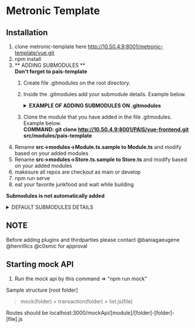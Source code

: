 # Metronic Template

## Installation

1. clone metronic-template here http://10.50.4.9:8001/metronic-template/vue.git
2. npm install
3. ** ADDING SUBMODULES ** <br>
    **Don't forget to pais-template**
    1. Create file .gitmodules on the root directory.
    2. Inside the .gitmodules add your submodule details. Example below.
        <details>
            <summary markdown="span"> <b>EXAMPLE OF ADDING SUBMODULES ON .gitmodules</b> </summary>
            <b>[submodule "src/modules/pais-template"]</b><br>
    	    <b>path = src/modules/pais-template</b><br>
    	    <b>url = http://10.50.4.9:8001/PAIS/vue-frontend.git</b><br><br>
    
            <b>[submodule "src/modules/cmis"]</b><br>
            <b>path = src/modules/cmis</b><br>
            <b>url = http://10.50.4.9:8001/PAHRMISV2/frontend/cmis.git</b><br>
            <b>branch = main</b><br><br>
            <b>[submodule "src/modules/orderpub"]</b><br>
            <b>path = src/modules/orderpub</b><br>
            <b>url = http://10.50.4.9:8001/PAHRMISV2/frontend/opis.git</b><br>
            <b>branch = develop</b>
    	
        </details>
    
    3. Clone the module that you have added in the file .gitmodules. Example below.<br>
        **COMMAND: git clone http://10.50.4.9:8001/PAIS/vue-frontend.git src/modules/pais-template<br>**
4. Rename **src->modules->Module.ts.sample to Module.ts** and modify based on your added modules
5. Rename **src->modules->Store.ts.sample to Store.ts** and modify based on your added modules
6. makesure all repos are checkout as main or develop
7. npm run serve
8. eat your favorite junkfood and wait while building

**Submodules is not automatically added**
<details>
  <summary markdown="span"> DEFAULT SUBMODULES DETAILS </summary>
    <details>
        <summary markdown="span"> PAIS-TEMPLATE </summary>
        [submodule "src/modules/pais-template"]<br>
    	path = src/modules/pais-template<br>
    	url = http://10.50.4.9:8001/PAIS/vue-frontend.git<br>
    	branch = main 
	</details>
	
    <details>
        <summary markdown="span"> CMIS </summary>
        [submodule "src/modules/cmis"]<br>
    	path = src/modules/cmis<br>
    	url = http://10.50.4.9:8001/PAHRMISV2/frontend/cmis.git<br>
    	branch = develop 
	</details>
	
    <details>
        <summary markdown="span"> PAPIS </summary>
        [submodule "src/modules/papis"]<br>
    	path = src/modules/papis<br>
    	url = http://10.50.4.9:8001/PAHRMISV2/frontend/papis.git<br>
    	branch = develop 
	</details>
	
    <details>
        <summary markdown="span"> Retirment IS </summary>
        [submodule "src/modules/ris"]<br>
    	path = src/modules/ris<br>
    	url = http://10.50.4.9:8001/PAHRMISV2/frontend/retirement-is.git<br>
    	branch = main 
	</details>
	
    <details>
        <summary markdown="span"> ORDER PUB </summary>
        [submodule "src/modules/opis"]<br>
    	path = src/modules/opis<br>
    	url = http://10.50.4.9:8001/PAHRMISV2/frontend/opis.git<br>
    	branch = develop 
	</details>
	
    <details>
        <summary markdown="span"> MPF </summary>
        [submodule "src/modules/mpf"]<br>
    	path = src/modules/mpf<br>
    	url = http://10.50.4.9:8001/PAHRMISV2/frontend/mpf.git<br>
    	branch = develop 
	</details>
	
    <details>
        <summary markdown="span"> DIRS </summary>
        [submodule "src/modules/diras"]<br>
    	path = src/modules/diras<br>
    	url = http://10.50.4.9:8001/PAHRMISV2/frontend/dental.git<br>
    	branch = main 
	</details>
	
</details>

## NOTE
Before adding plugins and thirdparties
please contact @baniagaeugene @henrillics @c0smic for approval

## Starting mock API ##
1. Run the mock api by this command => "npm run mock"

Sample structure
[root folder]
> mock(folder)
    > transaction(folder)
        > list.js(file)

Routes should be 
localhost:3000/mockApi/[module]/[folder]-[folder]-[file].js